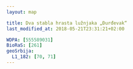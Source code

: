 ```yaml
---
layout: map

title: Dva stabla hrasta lužnjaka „Đurđevak“
last_modified_at: 2018-05-21T23:31:21+02:00

WDPA: [555589031]
BioRaS: [261]
geoSrbija:
  L1_182: [70, 71]
---
```

